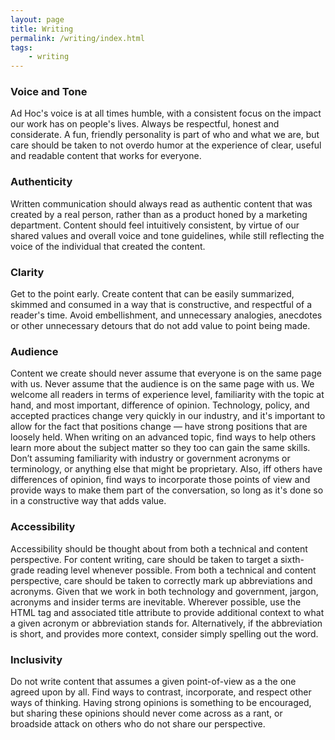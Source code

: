 ```yaml
---
layout: page
title: Writing
permalink: /writing/index.html
tags:
    - writing
---
```


### Voice and Tone

Ad Hoc's voice is at all times humble, with a consistent focus on the impact our work has on people's lives. Always be respectful, honest and considerate. A fun, friendly personality is part of who and what we are, but care should be taken to not overdo humor at the experience of clear, useful and readable content that works for everyone.

### Authenticity

Written communication should always read as authentic content that was created by a real person, rather than as a product honed by a marketing department. Content should feel intuitively consistent, by virtue of our shared values and overall voice and tone guidelines, while still reflecting the voice of the individual that created the content.

### Clarity

Get to the point early. Create content that can be easily summarized, skimmed and consumed in a way that is constructive, and respectful of a reader's time. Avoid embellishment, and unnecessary analogies, anecdotes or other unnecessary detours that do not add value to point being made.

### Audience

Content we create should never assume that everyone is on the same page with us. Never assume that the audience is on the same page with us. We welcome all readers in terms of experience level, familiarity with the topic at hand, and most important, difference of opinion. Technology, policy, and accepted practices change very quickly in our industry, and it's important to allow for the fact that positions change — have strong positions that are loosely held. When writing on an advanced topic, find ways to help others learn more about the subject matter so they too can gain the same skills. Don’t assuming familiarity with industry or government acronyms or terminology, or anything else that might be proprietary. Also, iff others have differences of opinion, find ways to incorporate those points of view and provide ways to make them part of the conversation, so long as it's done so in a constructive way that adds value.

### Accessibility

Accessibility should be thought about from both a technical and content perspective. For content writing, care should be taken to target a sixth-grade reading level whenever possible.
From both a technical and content perspective, care should be taken to correctly mark up abbreviations and acronyms. Given that we work in both technology and government, jargon, acronyms and insider terms are inevitable. Wherever possible, use the HTML tag and associated title attribute to provide additional context to what a given acronym or abbreviation stands for. Alternatively, if the abbreviation is short, and provides more context, consider simply spelling out the word.

### Inclusivity

Do not write content that assumes a given point-of-view as a the one agreed upon by all. Find ways to contrast, incorporate, and respect other ways of thinking. Having strong opinions is something to be encouraged, but sharing these opinions should never come across as a rant, or broadside attack on others who do not share our perspective.
